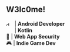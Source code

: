 ## W3lc0me!

<img src="https://external-content.duckduckgo.com/iu/?u=https%3A%2F%2Flogolook.net%2Fwp-content%2Fuploads%2F2021%2F07%2FAndroid-Emblem-1536x864.png&f=1&nofb=1&ipt=41bf387d4e78aae34e23a17016e70ca8c2098ef2d786a161ed968fd96328a9cb&ipo=images" alt="description" width="15" height="10">&nbsp; | **Android Developer**  \
<img src="https://external-content.duckduckgo.com/iu/?u=https%3A%2F%2Fraw.githubusercontent.com%2Fgithub%2Fexplore%2F4479d2a2c854198cb00160f8593519c14dc3b905%2Ftopics%2Fkotlin%2Fkotlin.png&f=1&nofb=1&ipt=790d4027e4c2833a9460b33100c20744bb7360e79906538363b989b78988e18a&ipo=images" width="15" height="15">&nbsp; | **Kotlin**  \
🔐 | **Web App Security**  \
🎮 | **Indie Game Dev**  





<!--
> [!NOTE]  
> Highlights information that users should take into account, even when skimming.

> [!TIP]
> Optional information to help a user be more successful.

> [!IMPORTANT]  
> Crucial information necessary for users to succeed.

> [!WARNING]  
> Critical content demanding immediate user attention due to potential risks.

> [!CAUTION]
> Negative potential consequences of an action.
-->
